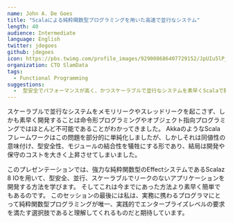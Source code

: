 ```yaml
---
name: John A. De Goes
title: "Scalaによる純粋関数型プログラミングを用いた高速で並行なシステム"
length: 40
audience: Intermediate
language: English
twitter: jdegoes
github: jdegoes
icon: https://pbs.twimg.com/profile_images/929008686407729152/JpUIu5lP_400x400.jpg
organization: CTO SlamData
tags:
  - Functional Programming
suggestions:
  -  型安全でパフォーマンスが高く、かつスケーラブルで並行なシステムを素早くScalaで開発したい人
---
```

スケーラブルで並行なシステムをメモリリークやスレッドリークを起こさず、しかも素早く開発することは命令形プログラミングやオブジェクト指向プログラミングではほとんど不可能であることがわかってきました。
AkkaのようなScalaフレームワークはこの問題を部分的に単純化しましたが、しかしそれは同値性の意味付け、型安全性、モジュールの結合性を犠牲にする形であり、結局は開発や保守のコストを大きく上昇させてしまいました。

このプレゼンテーションでは、強力な純粋関数型のEffectシステムであるScalaz 8 IOを用いて、型安全、並行、スケーラブルでリークのないアプリケーションを開発する方法を学びます。
そしてこれは今までにあった方法より素早く簡単でもあるのです。
このセッションの最後には私は、実務に携わるプログラマにとって純粋関数型プログラミングが唯一、実践的でエンタープライズレベルの要求を満たす選択肢であると理解してくれるものだと期待しています。
